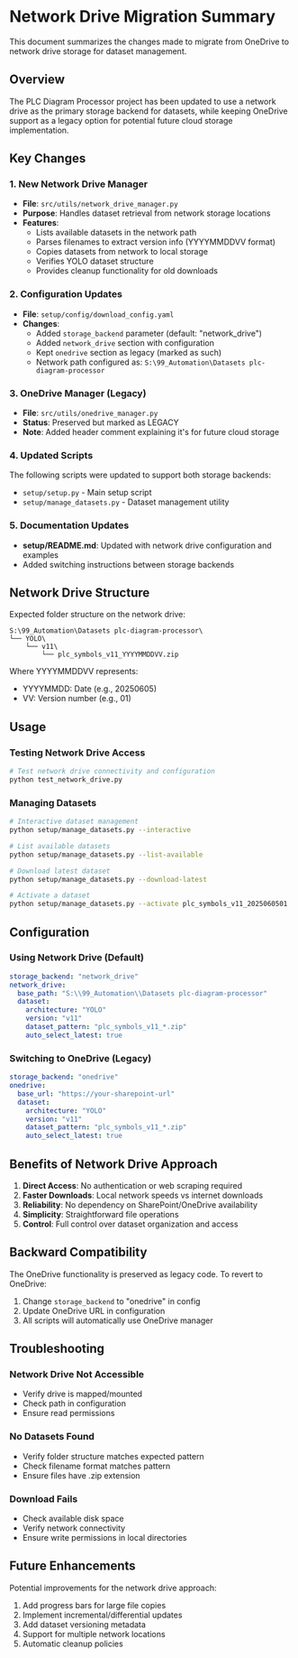 # Network Drive Migration Summary

This document summarizes the changes made to migrate from OneDrive to network drive storage for dataset management.

## Overview

The PLC Diagram Processor project has been updated to use a network drive as the primary storage backend for datasets, while keeping OneDrive support as a legacy option for potential future cloud storage implementation.

## Key Changes

### 1. New Network Drive Manager
- **File**: `src/utils/network_drive_manager.py`
- **Purpose**: Handles dataset retrieval from network storage locations
- **Features**:
  - Lists available datasets in the network path
  - Parses filenames to extract version info (YYYYMMDDVV format)
  - Copies datasets from network to local storage
  - Verifies YOLO dataset structure
  - Provides cleanup functionality for old downloads

### 2. Configuration Updates
- **File**: `setup/config/download_config.yaml`
- **Changes**:
  - Added `storage_backend` parameter (default: "network_drive")
  - Added `network_drive` section with configuration
  - Kept `onedrive` section as legacy (marked as such)
  - Network path configured as: `S:\99_Automation\Datasets plc-diagram-processor`

### 3. OneDrive Manager (Legacy)
- **File**: `src/utils/onedrive_manager.py`
- **Status**: Preserved but marked as LEGACY
- **Note**: Added header comment explaining it's for future cloud storage

### 4. Updated Scripts
The following scripts were updated to support both storage backends:
- `setup/setup.py` - Main setup script
- `setup/manage_datasets.py` - Dataset management utility

### 5. Documentation Updates
- **setup/README.md**: Updated with network drive configuration and examples
- Added switching instructions between storage backends

## Network Drive Structure

Expected folder structure on the network drive:
```
S:\99_Automation\Datasets plc-diagram-processor\
└── YOLO\
    └── v11\
        └── plc_symbols_v11_YYYYMMDDVV.zip
```

Where YYYYMMDDVV represents:
- YYYYMMDD: Date (e.g., 20250605)
- VV: Version number (e.g., 01)

## Usage

### Testing Network Drive Access
```bash
# Test network drive connectivity and configuration
python test_network_drive.py
```

### Managing Datasets
```bash
# Interactive dataset management
python setup/manage_datasets.py --interactive

# List available datasets
python setup/manage_datasets.py --list-available

# Download latest dataset
python setup/manage_datasets.py --download-latest

# Activate a dataset
python setup/manage_datasets.py --activate plc_symbols_v11_2025060501
```

## Configuration

### Using Network Drive (Default)
```yaml
storage_backend: "network_drive"
network_drive:
  base_path: "S:\\99_Automation\\Datasets plc-diagram-processor"
  dataset:
    architecture: "YOLO"
    version: "v11"
    dataset_pattern: "plc_symbols_v11_*.zip"
    auto_select_latest: true
```

### Switching to OneDrive (Legacy)
```yaml
storage_backend: "onedrive"
onedrive:
  base_url: "https://your-sharepoint-url"
  dataset:
    architecture: "YOLO"
    version: "v11"
    dataset_pattern: "plc_symbols_v11_*.zip"
    auto_select_latest: true
```

## Benefits of Network Drive Approach

1. **Direct Access**: No authentication or web scraping required
2. **Faster Downloads**: Local network speeds vs internet downloads
3. **Reliability**: No dependency on SharePoint/OneDrive availability
4. **Simplicity**: Straightforward file operations
5. **Control**: Full control over dataset organization and access

## Backward Compatibility

The OneDrive functionality is preserved as legacy code. To revert to OneDrive:
1. Change `storage_backend` to "onedrive" in config
2. Update OneDrive URL in configuration
3. All scripts will automatically use OneDrive manager

## Troubleshooting

### Network Drive Not Accessible
- Verify drive is mapped/mounted
- Check path in configuration
- Ensure read permissions

### No Datasets Found
- Verify folder structure matches expected pattern
- Check filename format matches pattern
- Ensure files have .zip extension

### Download Fails
- Check available disk space
- Verify network connectivity
- Ensure write permissions in local directories

## Future Enhancements

Potential improvements for the network drive approach:
1. Add progress bars for large file copies
2. Implement incremental/differential updates
3. Add dataset versioning metadata
4. Support for multiple network locations
5. Automatic cleanup policies
